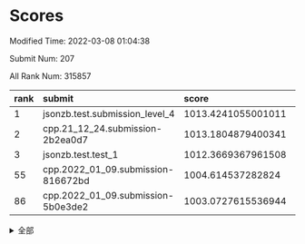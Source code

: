 # Scores

Modified Time: 2022-03-08 01:04:38

Submit Num: 207

All Rank Num: 315857

| rank |               submit               |       score        |       sigma        | pk_num |
| :--- | :--------------------------------- | :----------------- | :----------------- | :----- |
| 1    | jsonzb.test.submission_level_4     | 1013.4241055001011 | 0.814084640378958  | 6101   |
| 2    | cpp.21_12_24.submission-2b2ea0d7   | 1013.1804879400341 | 0.8009705594960729 | 6102   |
| 3    | jsonzb.test.test_1                 | 1012.3669367961508 | 0.8101891955201267 | 6106   |
| 55   | cpp.2022_01_09.submission-816672bd | 1004.614537282824  | 0.7215134775726716 | 6101   |
| 86   | cpp.2022_01_09.submission-5b0e3de2 | 1003.0727615536944 | 0.7072624949207135 | 6102   |


<details>
<summary>全部</summary>

| rank |                 submit                 |       score        |       sigma        | pk_num |
| :--- | :------------------------------------- | :----------------- | :----------------- | :----- |
| 1    | jsonzb.test.submission_level_4         | 1013.4241055001011 | 0.814084640378958  | 6101   |
| 2    | cpp.21_12_24.submission-2b2ea0d7       | 1013.1804879400341 | 0.8009705594960729 | 6102   |
| 3    | jsonzb.test.test_1                     | 1012.3669367961508 | 0.8101891955201267 | 6106   |
| 4    | gobigger.level_3.submission_level_3_39 | 1011.6471592539881 | 0.7841078715800894 | 6101   |
| 5    | gobigger.level_3.submission_level_3_46 | 1011.503012437089  | 0.7765489433038211 | 6101   |
| 6    | gobigger.level_3.submission_level_3_19 | 1011.1954372515527 | 0.762926151296263  | 6106   |
| 7    | gobigger.level_3.submission_level_3_11 | 1011.0477713415455 | 0.7677531345732713 | 6099   |
| 8    | gobigger.level_3.submission_level_3_17 | 1010.9352474647833 | 0.7628748378996302 | 6102   |
| 9    | gobigger.level_3.submission_level_3_43 | 1010.8752171134088 | 0.7670328905027193 | 6105   |
| 10   | gobigger.level_3.submission_level_3_21 | 1010.7570696613193 | 0.7840206505279373 | 6099   |
| 11   | gobigger.level_3.submission_level_3_38 | 1010.704169932011  | 0.7645954975677939 | 6105   |
| 12   | gobigger.level_3.submission_level_3_49 | 1010.5492172735024 | 0.7568424393486233 | 6103   |
| 13   | gobigger.level_3.submission_level_3_33 | 1010.5415042688039 | 0.7316198847800569 | 6102   |
| 14   | gobigger.level_3.submission_level_3_6  | 1010.4164806342311 | 0.7553266187370958 | 6104   |
| 15   | gobigger.level_3.submission_level_3_44 | 1010.3605596245967 | 0.7493809696553503 | 6108   |
| 16   | gobigger.level_3.submission_level_3_0  | 1010.3243046903888 | 0.7627771123262771 | 6104   |
| 17   | gobigger.level_3.submission_level_3_10 | 1010.2959267041563 | 0.7519947898031624 | 6105   |
| 18   | gobigger.level_3.submission_level_3_13 | 1010.2917416815058 | 0.7695489621219833 | 6104   |
| 19   | gobigger.level_3.submission_level_3_36 | 1010.282270886902  | 0.7954936389306076 | 6106   |
| 20   | gobigger.level_3.submission_level_3_23 | 1010.1333176892986 | 0.732081608053487  | 6102   |
| 21   | gobigger.level_3.submission_level_3_34 | 1010.1149007268666 | 0.7662584355675826 | 6105   |
| 22   | gobigger.level_3.submission_level_3_41 | 1010.1099242668089 | 0.7503809212849472 | 6104   |
| 23   | gobigger.level_3.submission_level_3_31 | 1010.0891378404096 | 0.7691869361727185 | 6101   |
| 24   | gobigger.level_3.submission_level_3_14 | 1010.0871012547095 | 0.7656108821496092 | 6105   |
| 25   | gobigger.level_3.submission_level_3_2  | 1010.0747850714652 | 0.7630222120528288 | 6105   |
| 26   | gobigger.level_3.submission_level_3_16 | 1010.0623145842815 | 0.7505798904872647 | 6108   |
| 27   | gobigger.level_3.submission_level_3_4  | 1010.0398908361717 | 0.7587300564802547 | 6098   |
| 28   | gobigger.level_3.submission_level_3_47 | 1009.9754585678252 | 0.7791744956312077 | 6104   |
| 29   | gobigger.level_3.submission_level_3_22 | 1009.9382746890967 | 0.7448076820009366 | 6105   |
| 30   | gobigger.level_3.submission_level_3_30 | 1009.8402429619209 | 0.754032788566186  | 6110   |
| 31   | gobigger.level_3.submission_level_3_26 | 1009.8236849685582 | 0.7520554681875548 | 6101   |
| 32   | gobigger.level_3.submission_level_3_48 | 1009.7740729363675 | 0.7535807116045964 | 6105   |
| 33   | gobigger.level_3.submission_level_3_40 | 1009.7307075769862 | 0.7309803393798454 | 6104   |
| 34   | gobigger.level_3.submission_level_3_7  | 1009.6050959021447 | 0.7727359490220715 | 6104   |
| 35   | gobigger.level_3.submission_level_3_27 | 1009.5606364131786 | 0.7423170982506087 | 6102   |
| 36   | gobigger.level_3.submission_level_3_3  | 1009.5138823011025 | 0.7502616127397425 | 6100   |
| 37   | gobigger.level_3.submission_level_3_20 | 1009.3670576272895 | 0.7669677504807569 | 6106   |
| 38   | gobigger.level_3.submission_level_3_8  | 1009.3520847338291 | 0.7687838559544703 | 6108   |
| 39   | gobigger.level_3.submission_level_3_37 | 1009.3229584336101 | 0.7646697389264914 | 6102   |
| 40   | gobigger.level_3.submission_level_3_35 | 1009.3000425983881 | 0.7483800331154146 | 6103   |
| 41   | gobigger.level_3.submission_level_3_1  | 1009.2792580353304 | 0.7532906396121988 | 6103   |
| 42   | gobigger.level_3.submission_level_3_15 | 1009.1664832304616 | 0.7513378528857092 | 6106   |
| 43   | gobigger.level_3.submission_level_3_32 | 1009.1368556178576 | 0.750045089120365  | 6101   |
| 44   | gobigger.level_3.submission_level_3_42 | 1008.9647567921008 | 0.7732468662046996 | 6106   |
| 45   | gobigger.level_3.submission_level_3_5  | 1008.912722471547  | 0.7436890369255265 | 6102   |
| 46   | gobigger.level_3.submission_level_3_45 | 1008.8620966435024 | 0.7499435267352768 | 6098   |
| 47   | gobigger.level_3.submission_level_3_24 | 1008.8344987405924 | 0.7462185696533818 | 6105   |
| 48   | gobigger.level_3.submission_level_3_18 | 1008.8260955726751 | 0.7421202699189389 | 6102   |
| 49   | gobigger.level_3.submission_level_3_9  | 1008.7783767366429 | 0.7698764248936488 | 6102   |
| 50   | gobigger.level_3.submission_level_3_28 | 1008.7521712022602 | 0.7479528484999898 | 6100   |
| 51   | gobigger.level_3.submission_level_3_25 | 1008.6793221679646 | 0.7343875768534563 | 6097   |
| 52   | gobigger.level_3.submission_level_3_12 | 1008.591629787173  | 0.7421606159189872 | 6109   |
| 53   | gobigger.level_3.submission_level_3_29 | 1008.3867644089248 | 0.7306676731795211 | 6106   |
| 54   | gobigger.level_1.submission_level_1_44 | 1004.8059505670572 | 0.720809310348051  | 6106   |
| 55   | cpp.2022_01_09.submission-816672bd     | 1004.614537282824  | 0.7215134775726716 | 6101   |
| 56   | gobigger.level_1.submission_level_1_47 | 1004.5212406488188 | 0.7196262644180117 | 6103   |
| 57   | gobigger.level_1.submission_level_1_4  | 1004.5102278050119 | 0.7171379319492953 | 6101   |
| 58   | gobigger.level_1.submission_level_1_39 | 1004.4146503193627 | 0.7086109259962893 | 6112   |
| 59   | gobigger.level_1.submission_level_1_12 | 1004.3655839354768 | 0.7234096778400143 | 6100   |
| 60   | gobigger.level_1.submission_level_1_10 | 1004.1789913205652 | 0.724814951406648  | 6104   |
| 61   | gobigger.level_1.submission_level_1_31 | 1004.1251916045011 | 0.7207145375588354 | 6100   |
| 62   | gobigger.level_1.submission_level_1_42 | 1004.1104825748915 | 0.7139808289147995 | 6101   |
| 63   | gobigger.level_1.submission_level_1_14 | 1004.0650343603522 | 0.7232021194706498 | 6106   |
| 64   | gobigger.level_1.submission_level_1_45 | 1004.009732785067  | 0.7058439277033628 | 6109   |
| 65   | gobigger.level_1.submission_level_1_5  | 1003.9907798984909 | 0.7165360546141267 | 6101   |
| 66   | gobigger.level_1.submission_level_1_21 | 1003.9537556503377 | 0.7238715451681726 | 6104   |
| 67   | gobigger.level_1.submission_level_1_32 | 1003.902862183589  | 0.7139703531826685 | 6103   |
| 68   | gobigger.level_1.submission_level_1_25 | 1003.8839611041425 | 0.7245624663052347 | 6103   |
| 69   | gobigger.level_1.submission_level_1_22 | 1003.8628456531142 | 0.7103738084495902 | 6104   |
| 70   | gobigger.level_1.submission_level_1_3  | 1003.8470213216331 | 0.7272042938218626 | 6104   |
| 71   | gobigger.level_1.submission_level_1_26 | 1003.7971964875893 | 0.7223345076529292 | 6106   |
| 72   | gobigger.level_1.submission_level_1_24 | 1003.7353588003449 | 0.7184231407693655 | 6102   |
| 73   | gobigger.level_1.submission_level_1_18 | 1003.7217747799857 | 0.706274447456189  | 6100   |
| 74   | gobigger.level_1.submission_level_1_0  | 1003.6245213773185 | 0.7156349941834613 | 6103   |
| 75   | gobigger.level_1.submission_level_1_37 | 1003.5499419657259 | 0.7123548238894069 | 6100   |
| 76   | gobigger.level_1.submission_level_1_46 | 1003.5054126924663 | 0.7219994197949416 | 6105   |
| 77   | gobigger.level_1.submission_level_1_11 | 1003.4554383437533 | 0.7189533256431869 | 6101   |
| 78   | gobigger.level_1.submission_level_1_17 | 1003.3837550716859 | 0.7275209344764434 | 6103   |
| 79   | gobigger.level_1.submission_level_1_40 | 1003.3433428661726 | 0.7141062456671073 | 6105   |
| 80   | gobigger.level_1.submission_level_1_27 | 1003.31443431282   | 0.7197710854490251 | 6104   |
| 81   | gobigger.level_1.submission_level_1_34 | 1003.2477872213115 | 0.7145399359521661 | 6106   |
| 82   | gobigger.level_1.submission_level_1_23 | 1003.1596774985194 | 0.7174652858533822 | 6107   |
| 83   | gobigger.level_1.submission_level_1_1  | 1003.1181142544782 | 0.7122208528596773 | 6108   |
| 84   | gobigger.level_1.submission_level_1_8  | 1003.1097741653638 | 0.7053451332902911 | 6105   |
| 85   | gobigger.level_1.submission_level_1_33 | 1003.0943688292805 | 0.7158284611942115 | 6103   |
| 86   | cpp.2022_01_09.submission-5b0e3de2     | 1003.0727615536944 | 0.7072624949207135 | 6102   |
| 87   | gobigger.level_1.submission_level_1_41 | 1003.0472258539887 | 0.7128075081233602 | 6102   |
| 88   | gobigger.level_1.submission_level_1_48 | 1003.0113806197829 | 0.7149623446843959 | 6105   |
| 89   | gobigger.level_1.submission_level_1_9  | 1002.946526245755  | 0.707565178414895  | 6102   |
| 90   | gobigger.level_1.submission_level_1_36 | 1002.8417005996855 | 0.7084255582474837 | 6102   |
| 91   | gobigger.level_1.submission_level_1_20 | 1002.8196173338492 | 0.7149988012239735 | 6106   |
| 92   | gobigger.level_1.submission_level_1_7  | 1002.8006186682818 | 0.7139089980162926 | 6102   |
| 93   | gobigger.level_1.submission_level_1_19 | 1002.7849152599968 | 0.7158668379070409 | 6104   |
| 94   | gobigger.level_1.submission_level_1_30 | 1002.7816099130919 | 0.7163619977314157 | 6104   |
| 95   | gobigger.level_1.submission_level_1_29 | 1002.7371871218185 | 0.7190631737415832 | 6104   |
| 96   | gobigger.level_1.submission_level_1_15 | 1002.717506112026  | 0.7018364278742307 | 6107   |
| 97   | gobigger.level_1.submission_level_1_49 | 1002.7047677314935 | 0.7128417389308821 | 6105   |
| 98   | gobigger.level_1.submission_level_1_38 | 1002.6738176962306 | 0.7190607157474044 | 6101   |
| 99   | gobigger.level_1.submission_level_1_6  | 1002.485938190679  | 0.7155487229504995 | 6102   |
| 100  | gobigger.level_1.submission_level_1_35 | 1002.4227172431576 | 0.7162470860967984 | 6102   |
| 101  | gobigger.level_1.submission_level_1_43 | 1002.3795006583175 | 0.7047362167311151 | 6106   |
| 102  | gobigger.level_1.submission_level_1_16 | 1002.2493413919065 | 0.7218918621512218 | 6101   |
| 103  | gobigger.level_1.submission_level_1_13 | 1002.1496142521505 | 0.6964437982752111 | 6109   |
| 104  | gobigger.level_1.submission_level_1_2  | 1001.8492708408955 | 0.7200951192106436 | 6100   |
| 105  | gobigger.level_1.submission_level_1_28 | 1001.0846329100812 | 0.7083140045386265 | 6107   |
| 106  | gobigger.random.submission_random_8    | 997.8488589107241  | 0.7109880195300408 | 6103   |
| 107  | gobigger.random.submission_random_36   | 997.1987843357009  | 0.696783125053269  | 6099   |
| 108  | gobigger.random.submission_random_18   | 997.0947953040692  | 0.6943821725057341 | 6105   |
| 109  | gobigger.random.submission_random_0    | 997.0946908924402  | 0.6921098096639373 | 6109   |
| 110  | gobigger.random.submission_random_7    | 996.9818977959936  | 0.7190566278024514 | 6102   |
| 111  | gobigger.random.submission_random_17   | 996.9670614029225  | 0.7045465537122308 | 6104   |
| 112  | gobigger.random.submission_random_26   | 996.8605695289655  | 0.70236779473308   | 6105   |
| 113  | gobigger.random.submission_random_15   | 996.7831212248166  | 0.6985597262101348 | 6105   |
| 114  | gobigger.random.submission_random_30   | 996.6989347371364  | 0.7068954249499285 | 6101   |
| 115  | gobigger.random.submission_random_29   | 996.6502855386798  | 0.714667458155709  | 6103   |
| 116  | gobigger.random.submission_random_42   | 996.6353788613715  | 0.7093969487967814 | 6103   |
| 117  | gobigger.random.submission_random_16   | 996.4427225109904  | 0.7111051929389507 | 6107   |
| 118  | gobigger.random.submission_random_3    | 996.4399855765164  | 0.7081414185525693 | 6101   |
| 119  | gobigger.random.submission_random_9    | 996.4119996401128  | 0.7166048957782071 | 6104   |
| 120  | gobigger.random.submission_random_20   | 996.4105689915507  | 0.7067378166677244 | 6103   |
| 121  | gobigger.random.submission_random_33   | 996.3906089342435  | 0.7188769676773991 | 6104   |
| 122  | gobigger.random.submission_random_23   | 996.3822753193209  | 0.7114332860412463 | 6104   |
| 123  | gobigger.random.submission_random_38   | 996.3795638155033  | 0.7178497653575256 | 6101   |
| 124  | gobigger.random.submission_random_13   | 996.3688792893712  | 0.7041564575956138 | 6104   |
| 125  | gobigger.random.submission_random_11   | 996.3365332569701  | 0.7171438955074414 | 6105   |
| 126  | gobigger.random.submission_random_49   | 996.3360142129486  | 0.7191982857217715 | 6104   |
| 127  | gobigger.random.submission_random_40   | 996.3313896560361  | 0.7257935020534224 | 6101   |
| 128  | gobigger.random.submission_random_47   | 996.2894002478554  | 0.7080672191857719 | 6105   |
| 129  | gobigger.random.submission_random_43   | 996.2419265832782  | 0.7061463745993279 | 6102   |
| 130  | gobigger.random.submission_random_21   | 996.1986493296534  | 0.7189245019713844 | 6107   |
| 131  | gobigger.random.submission_random_41   | 996.1979279550392  | 0.7140652077198968 | 6106   |
| 132  | gobigger.random.submission_random_44   | 996.1645024451738  | 0.7172508698156222 | 6102   |
| 133  | gobigger.random.submission_random_45   | 996.0655895986754  | 0.7154962403725184 | 6102   |
| 134  | gobigger.random.submission_random_31   | 996.0425283998471  | 0.7055707823987245 | 6102   |
| 135  | gobigger.random.submission_random_1    | 996.0248620271311  | 0.7029323774021465 | 6104   |
| 136  | gobigger.random.submission_random_39   | 995.9274402338763  | 0.7136176038403582 | 6106   |
| 137  | gobigger.random.submission_random_28   | 995.9180331945372  | 0.7185444852492897 | 6103   |
| 138  | gobigger.random.submission_random_6    | 995.8801781279225  | 0.7138901168795672 | 6101   |
| 139  | gobigger.random.submission_random_14   | 995.8545238180827  | 0.709128643240541  | 6103   |
| 140  | gobigger.random.submission_random_24   | 995.8419476727339  | 0.72174234850711   | 6099   |
| 141  | gobigger.random.submission_random_5    | 995.793028066437   | 0.7211260539833979 | 6103   |
| 142  | gobigger.random.submission_random_32   | 995.7657777641629  | 0.70737142632041   | 6105   |
| 143  | gobigger.random.submission_random_10   | 995.7166958637736  | 0.7156142440364912 | 6108   |
| 144  | gobigger.random.submission_random_48   | 995.6913787694738  | 0.7054822412175565 | 6110   |
| 145  | gobigger.random.submission_random_34   | 995.4236896970793  | 0.7091414305198006 | 6103   |
| 146  | gobigger.random.submission_random_46   | 995.3529315997617  | 0.7172664516174758 | 6103   |
| 147  | gobigger.random.submission_random_12   | 995.2700662083873  | 0.7043708573317996 | 6102   |
| 148  | gobigger.random.submission_random_27   | 995.0710905554291  | 0.7182817246160853 | 6103   |
| 149  | gobigger.random.submission_random_25   | 995.0343174327429  | 0.713283232846536  | 6106   |
| 150  | gobigger.random.submission_random_22   | 994.9683229029677  | 0.7177725625076017 | 6102   |
| 151  | gobigger.random.submission_random_37   | 994.7905659221176  | 0.7256694512367082 | 6107   |
| 152  | gobigger.random.submission_random_2    | 994.7334494257552  | 0.7334563396156435 | 6106   |
| 153  | gobigger.random.submission_random_35   | 994.6998948572909  | 0.7170503993533717 | 6104   |
| 154  | gobigger.random.submission_random_4    | 994.4103589801559  | 0.7121725776354679 | 6105   |
| 155  | gobigger.random.submission_random_19   | 994.2755222618837  | 0.7209909911858592 | 6097   |
| 156  | gobigger.level_2.submission_level_2_7  | 994.1078141031239  | 0.7338766775618693 | 6102   |
| 157  | gobigger.level_2.submission_level_2_28 | 993.908519761826   | 0.7469969434314515 | 6108   |
| 158  | gobigger.level_2.submission_level_2_25 | 993.7902695394394  | 0.7358839417040276 | 6106   |
| 159  | gobigger.level_2.submission_level_2_32 | 993.6626790441314  | 0.7323330311019853 | 6102   |
| 160  | gobigger.level_2.submission_level_2_3  | 993.5767648869003  | 0.72861983714738   | 6102   |
| 161  | gobigger.level_2.submission_level_2_21 | 993.4354501580692  | 0.7248840683357181 | 6103   |
| 162  | gobigger.level_2.submission_level_2_12 | 993.3990513825294  | 0.73760131553248   | 6099   |
| 163  | gobigger.level_2.submission_level_2_43 | 993.3701902522911  | 0.7299329779512342 | 6107   |
| 164  | gobigger.level_2.submission_level_2_34 | 993.2820463569942  | 0.7381285200624538 | 6102   |
| 165  | gobigger.level_2.submission_level_2_48 | 993.0772312132215  | 0.7421409499465207 | 6110   |
| 166  | gobigger.level_2.submission_level_2_2  | 993.0180492960458  | 0.7388175169536682 | 6104   |
| 167  | gobigger.level_2.submission_level_2_38 | 992.9487045104684  | 0.7382590762705801 | 6102   |
| 168  | gobigger.level_2.submission_level_2_36 | 992.9407898138295  | 0.7586566695504803 | 6103   |
| 169  | gobigger.level_2.submission_level_2_19 | 992.8515851533773  | 0.7397440541653748 | 6104   |
| 170  | gobigger.level_2.submission_level_2_26 | 992.8056054702032  | 0.7403880363609875 | 6107   |
| 171  | gobigger.level_2.submission_level_2_15 | 992.6836865664101  | 0.7431157050980984 | 6102   |
| 172  | gobigger.level_2.submission_level_2_42 | 992.6023792097023  | 0.7255620426406255 | 6100   |
| 173  | gobigger.level_2.submission_level_2_49 | 992.5152812624112  | 0.7421293853289174 | 6107   |
| 174  | gobigger.level_2.submission_level_2_5  | 992.4841060443881  | 0.7430739017674911 | 6103   |
| 175  | gobigger.level_2.submission_level_2_39 | 992.4518153728403  | 0.737948137972391  | 6105   |
| 176  | gobigger.level_2.submission_level_2_30 | 992.4034322982008  | 0.7435104573011491 | 6105   |
| 177  | gobigger.level_2.submission_level_2_8  | 992.3907854129064  | 0.745626581660458  | 6102   |
| 178  | gobigger.level_2.submission_level_2_47 | 992.3596476564913  | 0.7494436330027435 | 6107   |
| 179  | gobigger.level_2.submission_level_2_33 | 992.3264817435908  | 0.7382607728132564 | 6102   |
| 180  | gobigger.level_2.submission_level_2_14 | 992.2368157921502  | 0.7444066974165449 | 6103   |
| 181  | gobigger.level_2.submission_level_2_18 | 992.2041939413897  | 0.7690098229977447 | 6108   |
| 182  | gobigger.level_2.submission_level_2_13 | 992.1179618499126  | 0.7374742255767932 | 6108   |
| 183  | gobigger.level_2.submission_level_2_44 | 992.1163938419527  | 0.7548300786843538 | 6104   |
| 184  | gobigger.level_2.submission_level_2_46 | 992.0608411880547  | 0.7341156339815836 | 6102   |
| 185  | gobigger.level_2.submission_level_2_27 | 991.9054883954261  | 0.7629259499900043 | 6104   |
| 186  | gobigger.level_2.submission_level_2_41 | 991.8656842731453  | 0.7506479381466046 | 6100   |
| 187  | gobigger.level_2.submission_level_2_9  | 991.7661312820375  | 0.7526670501552952 | 6102   |
| 188  | gobigger.level_2.submission_level_2_37 | 991.7584175693394  | 0.7512782982376515 | 6103   |
| 189  | gobigger.level_2.submission_level_2_31 | 991.7137936869558  | 0.7631500512994941 | 6102   |
| 190  | gobigger.level_2.submission_level_2_0  | 991.6988376963969  | 0.7469339760814637 | 6103   |
| 191  | gobigger.level_2.submission_level_2_11 | 991.6647161999007  | 0.7320308535407446 | 6105   |
| 192  | gobigger.level_2.submission_level_2_16 | 991.579363272234   | 0.7509078128695668 | 6105   |
| 193  | gobigger.level_2.submission_level_2_4  | 991.4026767788682  | 0.7737993669781768 | 6101   |
| 194  | gobigger.level_2.submission_level_2_22 | 991.3998282079178  | 0.768412172404116  | 6100   |
| 195  | gobigger.level_2.submission_level_2_17 | 991.3873431469204  | 0.769994814442516  | 6105   |
| 196  | gobigger.level_2.submission_level_2_45 | 991.3570766488164  | 0.7484200774768667 | 6101   |
| 197  | gobigger.level_2.submission_level_2_10 | 991.3230822505328  | 0.7585902923642128 | 6104   |
| 198  | gobigger.level_2.submission_level_2_23 | 991.0149458377557  | 0.7456298631669513 | 6099   |
| 199  | gobigger.level_2.submission_level_2_1  | 990.8825764754188  | 0.7500650925890019 | 6101   |
| 200  | gobigger.level_2.submission_level_2_29 | 990.6880381729753  | 0.7700844634366251 | 6108   |
| 201  | gobigger.level_2.submission_level_2_35 | 990.390225133032   | 0.7890630348787061 | 6104   |
| 202  | gobigger.level_2.submission_level_2_24 | 990.1161662850018  | 0.7643148840413365 | 6099   |
| 203  | gobigger.level_2.submission_level_2_6  | 990.0683754342748  | 0.7886378363680064 | 6100   |
| 204  | gobigger.level_2.submission_level_2_20 | 989.8375566867622  | 0.7672743783194915 | 6101   |
| 205  | gobigger.level_2.submission_level_2_40 | 989.2452874710299  | 0.7834573698722984 | 6102   |
| 206  | gobigger.none.submission_none_1        | 978.6607917711107  | 1.2827871554147403 | 6102   |
| 207  | gobigger.none.submission_none_0        | 976.4342666928071  | 1.4696113374515716 | 6103   |

</details>